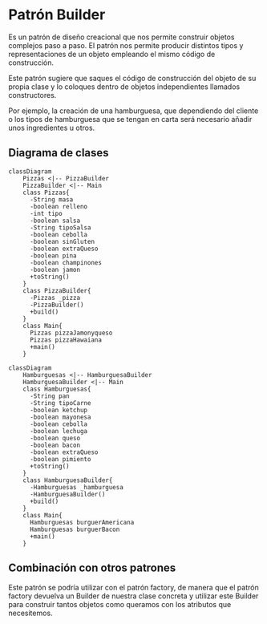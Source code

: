 # Patrón Builder

Es un patrón de diseño creacional que nos permite construir objetos complejos paso a paso. 
El patrón nos permite producir distintos tipos y representaciones de un objeto empleando el mismo código de construcción.

Este patrón sugiere que saques el código de construcción del objeto de su propia clase y lo coloques dentro de objetos independientes llamados constructores.

Por ejemplo, la creación de una hamburguesa, que dependiendo del cliente o los tipos de hamburguesa que se tengan en carta
será necesario añadir unos ingredientes u otros.

## Diagrama de clases

```mermaid
classDiagram
    Pizzas <|-- PizzaBuilder
    PizzaBuilder <|-- Main
    class Pizzas{
      -String masa
      -boolean relleno
      -int tipo
      -boolean salsa
      -String tipoSalsa
      -boolean cebolla
      -boolean sinGluten
      -boolean extraQueso
      -boolean pina
      -boolean champinones
      -boolean jamon
      +toString()
    }
    class PizzaBuilder{
      -Pizzas _pizza
      -PizzaBuilder()
      +build()
    }
    class Main{
      Pizzas pizzaJamonyqueso
      Pizzas pizzaHawaiana
      +main()
    }
```

```mermaid
classDiagram
    Hamburguesas <|-- HamburguesaBuilder
    HamburguesaBuilder <|-- Main
    class Hamburguesas{
      -String pan
      -String tipoCarne
      -boolean ketchup
      -boolean mayonesa
      -boolean cebolla
      -boolean lechuga
      -boolean queso
      -boolean bacon
      -boolean extraQueso
      -boolean pimiento
      +toString()
    }
    class HamburguesaBuilder{
      -Hamburguesas _hamburguesa
      -HamburguesaBuilder()
      +build()
    }
    class Main{
      Hamburguesas burguerAmericana
      Hamburguesas burguerBacon
      +main()
    }
```

## Combinación con otros patrones

Este patrón se podría utilizar con el patrón factory, de manera que el patrón factory devuelva un Builder de nuestra clase concreta
y utilizar este Builder para construir tantos objetos como queramos con los atributos que necesitemos.